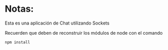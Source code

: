 # Notas:

Esta es una aplicación de Chat utilizando Sockets

Recuerden que deben de reconstruir los módulos de node con el comando

```
npm install
```